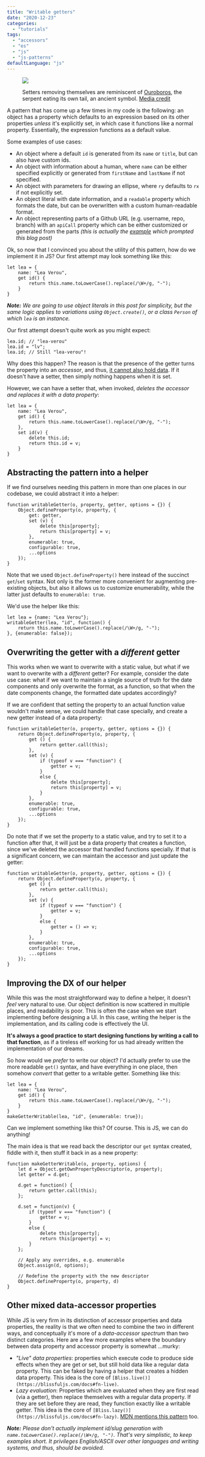 ```yaml
---
title: "Writable getters"
date: "2020-12-23"
categories:
  - "tutorials"
tags:
  - "accessors"
  - "es"
  - "js"
  - "js-patterns"
defaultLanguage: "js"
---
```


<figure>

![](images/ouroboros.jpg)
<figcaption>

Setters removing themselves are reminiscent of [Ouroboros](https://en.wikipedia.org/wiki/Ouroboros), the serpent eating its own tail, an ancient symbol. [Media credit](https://commons.wikimedia.org/wiki/File:The_serpent_Ouroboros,_from_Cyprianus,_18th_C_Wellcome_L0036620.jpg)
</figcaption>
</figure>

A pattern that has come up a few times in my code is the following: an object has a property which defaults to an expression based on its other properties _unless_ it's explicitly set, in which case it functions like a normal property. Essentially, the expression functions as a default value.

Some examples of use cases:

- An object where a default `id` is generated from its `name` or `title`, but can also have custom ids.
- An object with information about a human, where `name` can be either specified explicitly or generated from `firstName` and `lastName` if not specified.
- An object with parameters for drawing an ellipse, where `ry` defaults to `rx` if not explicitly set.
- An object literal with date information, and a `readable` property which formats the date, but can be overwritten with a custom human-readable format.
- An object representing parts of a Github URL (e.g. username, repo, branch) with an `apiCall` property which can be either customized or generated from the parts _(this is actually the [example](https://github.com/mavoweb/mavo/pull/670#issuecomment-749585736) which prompted this blog post)_

Ok, so now that I convinced you about the utility of this pattern, how do we implement it in JS? Our first attempt may look something like this:

```
let lea = {
	name: "Lea Verou",
	get id() {
		return this.name.toLowerCase().replace(/\W+/g, "-");
	}
}
```

_**Note:** We are going to use object literals in this post for simplicity, but the same logic applies to variations using `Object.create()`, or a class `Person` of which `lea` is an instance._

Our first attempt doesn't quite work as you might expect:

```
lea.id; // "lea-verou"
lea.id = "lv";
lea.id; // Still "lea-verou"!
```

Why does this happen? The reason is that the presence of the getter turns the property into an _accessor_, and thus, [it cannot also hold data](https://developer.mozilla.org/en-US/docs/Web/JavaScript/Reference/Global_Objects/Object/defineProperty#Description:~:text=Property%20descriptors%20present%20in%20objects%20come,two%20flavors%3B%20it%20cannot%20be%20both.). If it doesn't have a setter, then simply nothing happens when it is set.

However, we can have a setter that, when invoked, _deletes the accessor and replaces it with a data property_:

```
let lea = {
	name: "Lea Verou",
	get id() {
		return this.name.toLowerCase().replace(/\W+/g, "-");
	},
	set id(v) {
		delete this.id;
		return this.id = v;
	}
}
```

## Abstracting the pattern into a helper

If we find ourselves needing this pattern in more than one places in our codebase, we could abstract it into a helper:

```
function writableGetter(o, property, getter, options = {}) {
	Object.defineProperty(o, property, {
		get: getter,
		set (v) {
			delete this[property];
			return this[property] = v;
		},
		enumerable: true,
		configurable: true,
		...options
	});
}
```

Note that we used `Object.defineProperty()` here instead of the succinct `get`/`set` syntax. Not only is the former more convenient for augmenting pre-existing objects, but also it allows us to customize enumerability, while the latter just defaults to `enumerable: true`.

We'd use the helper like this:

```
let lea = {name: "Lea Verou"};
writableGetter(lea, "id", function() {
	return this.name.toLowerCase().replace(/\W+/g, "-");
}, {enumerable: false});
```

## Overwriting the getter with a _different_ getter

This works when we want to overwrite with a static value, but what if we want to overwrite with a _different_ getter? For example, consider the date use case: what if we want to maintain a single source of truth for the date components and only overwrite the format, as a function, so that when the date components change, the formatted date updates accordingly?

If we are confident that setting the property to an actual function value wouldn't make sense, we could handle that case specially, and create a new getter instead of a data property:

```
function writableGetter(o, property, getter, options = {}) {
	return Object.defineProperty(o, property, {
		get () {
			return getter.call(this);
		},
		set (v) {
			if (typeof v === "function") {
				getter = v;
			}
			else {
				delete this[property];
				return this[property] = v;
			}
		},
		enumerable: true,
		configurable: true,
		...options
	});
}
```

Do note that if we set the property to a static value, and try to set it to a function after that, it will just be a data property that creates a function, since we've deleted the accessor that handled functions specially. If that is a significant concern, we can maintain the accessor and just update the getter:

```
function writableGetter(o, property, getter, options = {}) {
	return Object.defineProperty(o, property, {
		get () {
			return getter.call(this);
		},
		set (v) {
			if (typeof v === "function") {
				getter = v;
			}
			else {
				getter = () => v;
			}
		},
		enumerable: true,
		configurable: true,
		...options
	});
}
```

## Improving the DX of our helper

While this was the most straightforward way to define a helper, it doesn't _feel_ very natural to use. Our object definition is now scattered in multiple places, and readability is poor. This is often the case when we start implementing before designing a UI. In this case, writing the helper is the implementation, and its calling code is effectively the UI.

**It's always a good practice to start designing functions by writing a call to that function**, as if a tireless elf working for us had already written the implementation of our dreams.

So how would we _prefer_ to write our object? I'd actually prefer to use the more readable `get()` syntax, and have everything in one place, then somehow _convert_ that getter to a writable getter. Something like this:

```
let lea = {
	name: "Lea Verou",
	get id() {
		return this.name.toLowerCase().replace(/\W+/g, "-");
	}
}
makeGetterWritable(lea, "id", {enumerable: true});
```

Can we implement something like this? Of course. This is JS, we can do anything!

The main idea is that we read back the descriptor our `get` syntax created, fiddle with it, then stuff it back in as a new property:

```
function makeGetterWritable(o, property, options) {
	let d = Object.getOwnPropertyDescriptor(o, property);
	let getter = d.get;

	d.get = function() {
		return getter.call(this);
	};

	d.set = function(v) {
		if (typeof v === "function") {
			getter = v;
		}
		else {
			delete this[property];
			return this[property] = v;
		}
	};

	// Apply any overrides, e.g. enumerable
	Object.assign(d, options);

	// Redefine the property with the new descriptor
	Object.defineProperty(o, property, d)
}
```

## Other mixed data-accessor properties

While JS is very firm in its distinction of accessor properties and data properties, the reality is that we often need to combine the two in different ways, and conceptually it's more of a _data-accessor spectrum_ than two distinct categories. Here are a few more examples where the boundary between data property and accessor property is somewhat ...murky:

- _"Live" data properties_: properties which execute code to produce side effects when they are get or set, but still hold data like a regular data property. This can be faked by having a helper that creates a hidden data property. This idea is the core of `[Bliss.live()](https://blissfuljs.com/docs#fn-live)`.
- _Lazy evaluation_: Properties which are evaluated when they are first read (via a getter), then replace themselves with a regular data property. If they are set before they are read, they function exactly like a writable getter. This idea is the core of `[Bliss.lazy()](https://blissfuljs.com/docs#fn-lazy)`. [MDN mentions this pattern](https://developer.mozilla.org/en-US/docs/Web/JavaScript/Reference/Functions/get#Smart_self-overwriting_lazy_getters) too.

_**Note:** Please don't actually implement id/slug generation with `name.toLowerCase().replace(/\W+/g, "-")`. That's very simplistic, to keep examples short. It privileges English/ASCII over other languages and writing systems, and thus, should be avoided._
